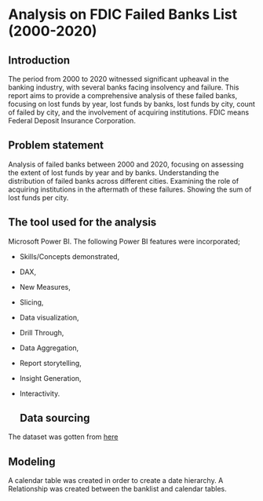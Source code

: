 # Analysis on FDIC Failed Banks List (2000-2020)

## Introduction

The period from 2000 to 2020 witnessed significant upheaval in the banking industry, with several banks facing insolvency and failure. This report aims to provide a comprehensive analysis of these failed banks, focusing on lost funds by year, lost funds by banks, lost funds by city, count of failed by city, and the involvement of acquiring institutions. FDIC means Federal Deposit Insurance Corporation.

## Problem statement

Analysis of failed banks between 2000 and 2020, focusing on assessing the extent of lost funds by year and by banks.
Understanding the distribution of failed banks across different cities.
Examining the role of acquiring institutions in the aftermath of these failures.
Showing the sum of lost funds per city.

## The tool used for the analysis
Microsoft Power BI. The following Power BI features were incorporated;

- Skills/Concepts demonstrated,
- DAX,
- New Measures,
- Slicing,
- Data visualization,
- Drill Through,
- Data Aggregation,
- Report storytelling,
- Insight Generation,
- Interactivity.

  ## Data sourcing

The dataset was gotten from [here](https://catalog.data.gov/dataset/fdic-failed-bank-list)

## Modeling

A calendar table was created in order to create a date hierarchy. A
Relationship was created between the banklist and calendar tables.



